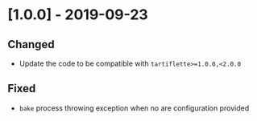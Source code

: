 # [1.0.0] - 2019-09-23

## Changed

- Update the code to be compatible with `tartiflette>=1.0.0,<2.0.0`

## Fixed

- `bake` process throwing exception when no are configuration provided
